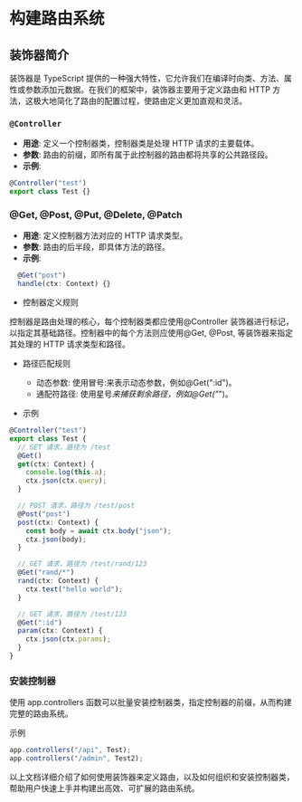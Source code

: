 # 构建路由系统

## 装饰器简介

装饰器是 TypeScript 提供的一种强大特性，它允许我们在编译时向类、方法、属性或参数添加元数据。在我们的框架中，装饰器主要用于定义路由和 HTTP 方法，这极大地简化了路由的配置过程，使路由定义更加直观和灵活。

### `@Controller`

- **用途**: 定义一个控制器类，控制器类是处理 HTTP 请求的主要载体。
- **参数**: 路由的前缀，即所有属于此控制器的路由都将共享的公共路径段。
- **示例**:

```ts
@Controller("test")
export class Test {}
```

### @Get, @Post, @Put, @Delete, @Patch

- **用途**: 定义控制器方法对应的 HTTP 请求类型。
- **参数**: 路由的后半段，即具体方法的路径。
- **示例**:

```ts
  @Get("post")
  handle(ctx: Context) {}
```

- 控制器定义规则

控制器是路由处理的核心，每个控制器类都应使用@Controller 装饰器进行标记，以指定其基础路径。控制器中的每个方法则应使用@Get, @Post, 等装饰器来指定其处理的 HTTP 请求类型和路径。

- 路径匹配规则

  - 动态参数: 使用冒号:来表示动态参数，例如@Get(":id")。
  - 通配符路径: 使用星号*来捕获剩余路径，例如@Get("*")。

- 示例

```ts
@Controller("test")
export class Test {
  // GET 请求，路径为 /test
  @Get()
  get(ctx: Context) {
    console.log(this.a);
    ctx.json(ctx.query);
  }

  // POST 请求，路径为 /test/post
  @Post("post")
  post(ctx: Context) {
    const body = await ctx.body("json");
    ctx.json(body);
  }

  // GET 请求，路径为 /test/rand/123
  @Get("rand/*")
  rand(ctx: Context) {
    ctx.text("hello world");
  }

  // GET 请求，路径为 /test/123
  @Get(":id")
  param(ctx: Context) {
    ctx.json(ctx.params);
  }
}
```

### 安装控制器

使用 app.controllers 函数可以批量安装控制器类，指定控制器的前缀，从而构建完整的路由系统。

示例

```ts
app.controllers("/api", Test);
app.controllers("/admin", Test2);
```

以上文档详细介绍了如何使用装饰器来定义路由，以及如何组织和安装控制器类，帮助用户快速上手并构建出高效、可扩展的路由系统。

